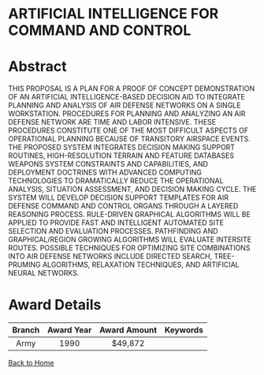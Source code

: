 
ARTIFICIAL INTELLIGENCE FOR COMMAND AND CONTROL
===============================================

# Abstract


THIS PROPOSAL IS A PLAN FOR A PROOF OF CONCEPT DEMONSTRATION OF AN ARTIFICIAL INTELLIGENCE-BASED DECISION AID TO INTEGRATE PLANNING AND ANALYSIS OF AIR DEFENSE NETWORKS ON A SINGLE WORKSTATION. PROCEDURES FOR PLANNING AND ANALYZING AN AIR DEFENSE NETWORK ARE TIME AND LABOR INTENSIVE. THESE PROCEDURES CONSTITUTE ONE OF THE MOST DIFFICULT ASPECTS OF OPERATIONAL PLANNING BECAUSE OF TRANSITORY AIRSPACE EVENTS. THE PROPOSED SYSTEM INTEGRATES DECISION MAKING SUPPORT ROUTINES, HIGH-RESOLUTION TERRAIN AND FEATURE DATABASES WEAPONS SYSTEM CONSTRAINTS AND CAPABILITIES, AND DEPLOYMENT DOCTRINES WITH ADVANCED COMPUTING TECHNOLOGIES TO DRAMATICALLY REDUCE THE OPERATIONAL ANALYSIS, SITUATION ASSESSMENT, AND DECISION MAKING CYCLE. THE SYSTEM WILL DEVELOP DECISION SUPPORT TEMPLATES FOR AIR DEFENSE COMMAND AND CONTROL ORGANS THROUGH A LAYERED REASONING PROCESS. RULE-DRIVEN GRAPHICAL ALGORITHMS WILL BE APPLIED TO PROVIDE FAST AND INTELLIGENT AUTOMATED SITE SELECTION AND EVALUATION PROCESSES. PATHFINDING AND GRAPHICAL/REGION GROWING ALGORITHMS WILL EVALUATE INTERSITE ROUTES. POSSIBLE TECHNIQUES FOR OPTIMIZING SITE COMBINATIONS INTO AIR DEFENSE NETWORKS INCLUDE DIRECTED SEARCH, TREE-PRUMING ALGORITHMS, RELAXATION TECHNIQUES, AND ARTIFICIAL NEURAL NETWORKS.  

# Award Details

|Branch|Award Year|Award Amount|Keywords|
| :---: | :---: | :---: | :---: |
|Army|1990|$49,872||
  
  


[Back to Home](https://github.com/chrischow/dod_sbir_awards/Reports/JT/#144)